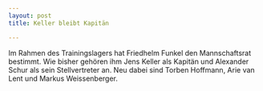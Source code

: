 ```yaml
---
layout: post
title: Keller bleibt Kapitän

---
```


Im Rahmen des Trainingslagers hat Friedhelm Funkel den Mannschaftsrat bestimmt. Wie bisher gehören ihm Jens Keller als Kapitän und Alexander Schur als sein Stellvertreter an. Neu dabei sind Torben Hoffmann, Arie van Lent und Markus Weissenberger.


